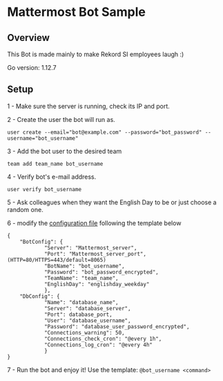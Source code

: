 # Mattermost Bot Sample

## Overview

This Bot is made mainly to make Rekord SI employees laugh :)

Go version: 1.12.7


## Setup

1 - Make sure the server is running, check its IP and port.

2 - Create the user the bot will run as.
```
user create --email="bot@example.com" --password="bot_password" --username="bot_username"
```

3 - Add the bot user to the desired team
```
team add team_name bot_username
```

4 - Verify bot's e-mail address.
```
user verify bot_username
```
5 - Ask colleagues when they want the English Day to be or just choose a random one.

6 - modify the [configuration file](bin/config.json) following the template below
```
{
    "BotConfig": {
            "Server": "Mattermost_server",
            "Port": "Mattermost_server_port", (HTTP=80/HTTPS=443/default=8065)
            "BotName": "bot_username",
            "Password": "bot_password_encrypted", 
            "TeamName": "team_name",
            "EnglishDay": "englishday_weekday"
            },
    "DbConfig": {
            "Name": "database_name",
            "Server": "database_server",
            "Port": database_port,
            "User": "database_username",
            "Password": "database_user_password_encrypted",
            "Connections_warning": 50,
            "Connections_check_cron": "@every 1h",
            "Connections_log_cron": "@every 4h"
            } 
}
```

7 - Run the bot and enjoy it! Use the template:
`@bot_username <command>`